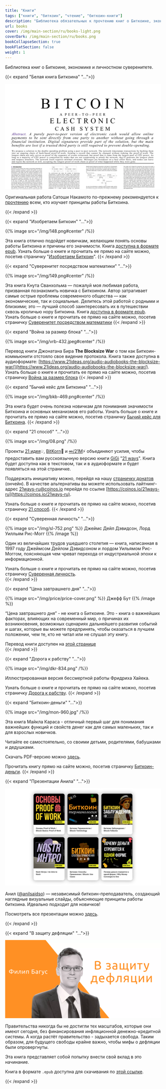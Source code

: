 ```yaml
---
title: "Книги"
tags: ["книги", "биткоин", "чтение", "биткоин-книги"]
description: "Библиотека обязательных к прочтению книг о Биткоине, экономике и суверенитете."
url: books
cover: /img/main-section/ru/books-light.png
coverDark: /img/main-section/ru/books.png
bookCollapseSection: true
bookFlatSection: false
weight: 1
---
```


Библиотека книг о Биткоине, экономике и личностном суверенитете.

{{< expand "Белая книга Биткоина" "...">}}

![cover](/img/wp-01.png)

Оригинальная работа Сатоши Накамото по-прежнему рекомендуется к [прочтению](/whitepaper/) всем, кто изучает принципы работы Биткоина.

{{< /expand >}}

{{< expand "Изобретаем Биткоин" "...">}}

{{% image src="/img/148.png#center" /%}}

Эта книга отлично подойдет новичкам, желающим понять основы работы Биткоина и причины его значимости. Книга [доступна в формате epub](/epubs/inventing-bitcoin.epub). Узнать больше о книге и прочитать ее прямо на сайте можно, посетив страничку "[Изобретаем Биткоин](/izobretaem-bitkoin/)".
{{< /expand >}}

{{< expand "Cуверенитет посредством математики" "...">}}

{{% image src="/img/149.png#center" /%}}

Эта книга Кнута Сванхольма — пожалуй моя любимая работа, призванная познакомить новичка с Биткоином. Автор затрагивает самые острые проблемы современного общества — как экономические, так и социальные. Делитесь этой работой с родными и близкими; это — лучший способ заинтересовать их в путешествии сквозь кроличью нору Биткоина. Книга [доступна в формате epub](/epubs/stm.epub). Узнать больше о книге и прочитать ее прямо на сайте можно, посетив страничку [Cуверенитет посредством математики](/suverenitet-posredstvom-matematiki/)
{{< /expand >}}

{{< expand "Война за размер блока" "...">}}

{{% image src="/img/vrb-432.jpeg#center" /%}}

Перевод книги Джонатана Бира **The Blocksize War** о том как Биткоин-коммьюнити отстояло свое видение протокола. Книга также доступна в аудиоформате: [https://www.21ideas.org/audio-audiobooks-the-blocksize-war/](https://www.21ideas.org/audio-audiobooks-the-blocksize-war/). Узнать больше о книге и прочитать ее прямо на сайте можно, посетив страничку [Война за размер блока](/vojna-za-razmer-bloka)
{{< /expand >}}

{{< expand "Бычий кейс для Биткоина" "...">}}

{{% image src="/img/bkb-469.png#center" /%}}

Эта книга будет очень полезна новичкам для понимания значимости Биткоина и основных механизмов его работы. Узнать больше о книге и прочитать ее прямо на сайте можно, посетив страничку [Бычий кейс для Биткоина](/bychij-kejs-dlya-bitcoin).
{{< /expand >}}

{{< expand "21 способ" "...">}}

{{% image src="/img/08.png" /%}}

Проекты [21 идея](https://21ideas.org/)💡, [BitKorn](https://www.youtube.com/c/BitKornRUS)🌽 и [∞/21М](https://t.me/gametheoryhub)⚡️ объединяют усилия, чтобы предоставить вам русскоязычную версию книги [GiGi](https://dergigi.com/) "[21 ways](https://21-ways.com/)". Книга будет доступна как в текстовом, так и в аудиоформате и будет появляться на этой страничке.

Поддержать инициативу можно, перейдя на нашу [страничку донатов](https://tallycoin.app/@21ideas/21-zho0IO4x/) (ончейн). В качестве альтернативы вы можете использовать лайтнинг-адрес 21ways-ru@coinos.io перейдя по ссылке [https://coinos.io/21ways-ru](https://coinos.io/21ways-ru).

Узнать больше о книге и прочитать ее прямо на сайте можно, посетив страничку [21 способ](/21-sposob/).
{{< /expand >}}

{{< expand "Суверенная личность" "...">}}

{{% image src="/img/sl-752.png" %}}
Джеймс Дейл Дэвидсон, Лорд Уилльям Рис-Могг
{{% /image %}}

Один из величайших трудов ушедшего столетия — книга, написанная в 1997 году  Джеймсом Дейлом Дэвидсоном и лордом Уильямом Рис-Моггом, поясняющая чем чреват перехода от индустриальной эпохи к информационной.

Узнать больше о книге и прочитать ее прямо на сайте можно, посетив страничку [Суверенная личность](/suverennaya-lichnost).  
{{< /expand >}}

{{< expand "Цена завтрашнего дня" "...">}}

{{% image src="/img/price/price-cover.png" %}}
Джефф Бут
{{% /image %}}

“Цена завтрашнего дня” - не книга о Биткоине. Это - книга о важнейших факторах, влияющих на современный мир, о причинах их возникновения, возможных сценариях дальнейшего развития событий и шагах, которые вы можете предпринять, чтобы оказаться в лучшем положении, чем те, кто не читал или не слушал эту книгу.

Перевод книги доступен на [этой странице](/cena)  
{{< /expand >}}  

{{< expand "Дорога к рабству" "...">}}

{{% image src="/img/dkr-834.png" /%}}

Иллюстрированная версия бессмертной работы Фридриха Хайека.

Узнать больше о книге и прочитать ее прямо на сайте можно, посетив страничку [Дорога к рабству](/doroga-k-rabstvu).
{{< /expand >}}

{{< expand "Биткоин-деньги" "...">}}

{{% image src="/img/mon-960.jpg" /%}}

Эта книга Майкла Караса - отличный первый шаг для понимания важнейших функций и свойств денег как для самых маленьких, так и для взрослых новичков.

Читайте ее самостоятельно, со своими детьми, родителями, бабушками и дедушками.

Скачать PDF-версию можно [здесь](/epubs/bitcoin-money.pdf).

Прочитать книгу прямо на сайте можно, посетив страничку [Биткоин-деньги](/bitcoin-money).
{{< /expand >}}

{{< expand "Презентации Анила" "...">}}

![cover](/img/anil-slides/anil_slides.png)

Анил ([@anilsaidso](https://twitter.com/anilsaidso)) — независимый биткоин-преподаватель, создающий наглядные визуальные слайды, объясняющие принципы работы биткоина. Идеально подходит для новичков!

Посмотреть все презентации можно [здесь](/anil-slides).

{{< /expand >}}

{{< expand "В защиту дефляции" "...">}}

![cover](/img/books/bagus.png)

Правительства никогда бы не достигли тех масштабов, которые они имеют сегодня, без финансирования инфляционной денежно-кредитной системы. А когда растёт правительство - задыхается свобода. Таким образом, для будущего свободы крайне важно, чтобы мифы о дефляции были опровергнуты. 

Эта книга представляет собой попытку внести свой вклад в это начинание.

Книга в формате `.epub` доступна для скачивания по [этой ссылке](/epubs/in-defence-of-deflation.epub).

{{< /expand >}}